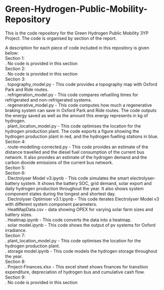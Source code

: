 # Green-Hydrogen-Public-Mobility-Repository
This is the code repository for the Green Hydrogen Public Mobility 3YP Project. The code is organised by section of the report.

A description for each piece of code included in this repository is given below:\
Section 1:\
. No code is provided in this section\
Section 2:\
. No code is provided in this section\
Section 3:\
. topography_model.py - This code provides a topography map with Oxford Park and Ride routes.\
. refrigeration_model.py - This code compares refuelling times for refrigerated and non-refrigerated systems.\
. regenerative_model.py - This code computes how much a regenerative braking system can save in Oxford Park and Ride routes. The code outputs the energy saved as well as the amount this energy represents in kg of hydrogen. \
. plant_location_model.py - This code optimises the location for the hydrogen production plant. The code exports a figure showing the hydrogen production plant in red, and the hydrogen fuelling stations in blue. \
Section 4:\
. route-modelling-corrected.py - This code provides an estimate of the distance travelled and the diesel fuel consumption of the current bus network. It also provides an estimate of the hydrogen demand and the carbon dioxide emissions of the current bus network.\
Section 5:\
Section 6:\
. Electrolyser Model v3.ipynb - This code simulates the smart electrolyser-battery system. It shows the battery SOC, grid demand, solar export and daily hydrogen production throughout the year. It also shows system component states during the longest and shortest day. \
. Electrolyser Optimiser v3.1.ipynb - This code iterates Electrolyser Model v3 with different system component parameters. \
. HeatMapData.csv - data showing OPEX for varying solar farm sizes and battery sizes.\
. Heatmap.ipynb - This code converts the data into a heatmap. \
. solar model.ipynb - This code shows the output of pv systems for Oxford irradiance.\
Section 7:\
. plant_location_model.py - This code optimises the location for the hydrogen production plant.\
. storage model.ipynb - This code models the hydrogen storage throughout the year.\
Section 8:\
. Project-Finances.xlsx - This excel sheet shows finances for transition expenditure, depreciation of hydrogen bus and cumulative cash flow. \
Section 9:\
. No code is provided in this section

